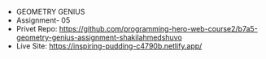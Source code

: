 * GEOMETRY GENIUS 
* Assignment- 05
* Privet Repo: https://github.com/programming-hero-web-course2/b7a5-geometry-genius-assignment-shakilahmedshuvo
* Live Site: https://inspiring-pudding-c4790b.netlify.app/
